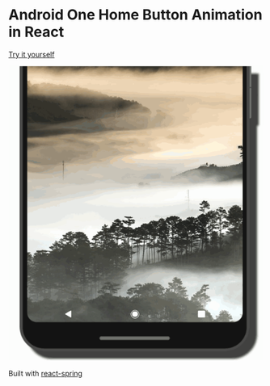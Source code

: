 # Android One Home Button Animation in React

[Try it yourself](https://cubbk.github.io/google-home-animation/)

![gif](./readme-gif.gif)

Built with [react-spring](https://github.com/react-spring/react-spring)